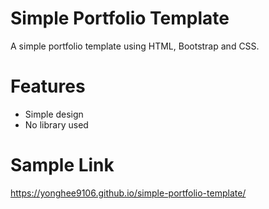 # Simple Portfolio Template
A simple portfolio template using HTML, Bootstrap and CSS.

# Features
* Simple design
* No library used

# Sample Link
https://yonghee9106.github.io/simple-portfolio-template/

